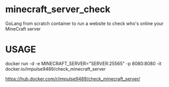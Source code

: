 # minecraft_server_check
GoLang from scratch container to run a website to check who's online your MineCraft server

# USAGE
docker run -d -e MINECRAFT_SERVER="SERVER:25565" -p 8080:8080 -it docker.io/impulse9489/check_minecraft_server

https://hub.docker.com/r/impulse9489/check_minecraft_server/